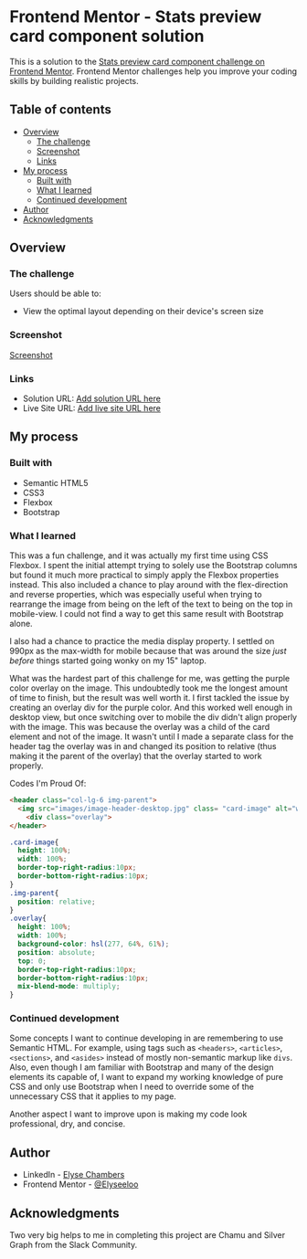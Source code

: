 # Frontend Mentor - Stats preview card component solution

This is a solution to the [Stats preview card component challenge on Frontend Mentor](https://www.frontendmentor.io/challenges/stats-preview-card-component-8JqbgoU62). Frontend Mentor challenges help you improve your coding skills by building realistic projects.

## Table of contents

- [Overview](#overview)
  - [The challenge](#the-challenge)
  - [Screenshot](#screenshot)
  - [Links](#links)
- [My process](#my-process)
  - [Built with](#built-with)
  - [What I learned](#what-i-learned)
  - [Continued development](#continued-development)
- [Author](#author)
- [Acknowledgments](#acknowledgments)


## Overview

### The challenge

Users should be able to:

- View the optimal layout depending on their device's screen size

### Screenshot

[Screenshot](images/screenshot.png)


### Links

- Solution URL: [Add solution URL here](https://your-solution-url.com)
- Live Site URL: [Add live site URL here](https://your-live-site-url.com)

## My process

### Built with

- Semantic HTML5
- CSS3
- Flexbox
- Bootstrap

### What I learned

This was a fun challenge, and it was actually my first time using CSS Flexbox. I spent the initial attempt trying to solely use the Bootstrap columns but found it much more practical to simply apply the Flexbox properties instead. This also included a chance to play around with the flex-direction and reverse properties, which was especially useful when trying to rearrange the image from being on the left of the text to being on the top in mobile-view. I could not find a way to get this same result with Bootstrap alone.

I also had a chance to practice the media display property. I settled on 990px as the max-width for mobile because that was around the size _just before_ things started going wonky on my 15" laptop.

What was the hardest part of this challenge for me, was getting the purple color overlay on the image. This undoubtedly took me the longest amount of time to finish, but the result was well worth it. I first tackled the issue by creating an overlay div for the purple color. And this worked well enough in desktop view, but once switching over to mobile the div didn't align properly with the image. This was because the overlay was a child of the card element and not of the image. It wasn't until I made a separate class for the header tag the overlay was in and changed its position to relative (thus making it the parent of the overlay) that the overlay started to work properly.

Codes I'm Proud Of:

```html
<header class="col-lg-6 img-parent">
  <img src="images/image-header-desktop.jpg" class= "card-image" alt="work-friends-laughing">
    <div class="overlay">
</header>
```

```css
.card-image{
  height: 100%;
  width: 100%;
  border-top-right-radius:10px;
  border-bottom-right-radius:10px;
}
.img-parent{
  position: relative;
}
.overlay{
  height: 100%;
  width: 100%;
  background-color: hsl(277, 64%, 61%);
  position: absolute;
  top: 0;
  border-top-right-radius:10px;
  border-bottom-right-radius:10px;
  mix-blend-mode: multiply;
}
```

### Continued development

Some concepts I want to continue developing in are remembering to use Semantic HTML. For example, using tags such as ``<headers>``, ``<articles>``, ``<sections>``, and ``<asides>`` instead of mostly non-semantic markup like ``divs``. Also, even though I am familiar with Bootstrap and many of the design elements its capable of, I want to expand my working knowledge of pure CSS and only use Bootstrap when I need to override some of the unnecessary CSS that it applies to my page.

Another aspect I want to improve upon is making my code look professional, dry, and concise.

## Author

- LinkedIn - [Elyse Chambers](https://www.linkedin.com/in/elyse-chambers-698310164/)
- Frontend Mentor - [@Elyseeloo](https://www.frontendmentor.io/profile/Elyseeloo)

## Acknowledgments

Two very big helps to me in completing this project are Chamu and Silver Graph from the Slack Community.
